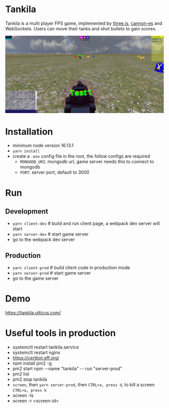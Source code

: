 # Tankila
Tankila is a multi player FPS game, implemented by [three.js](https://github.com/mrdoob/three.js), [cannon-es](https://github.com/pmndrs/cannon-es) and WebSockets. Users can move their tanks and shot bullets to gain scores.

<img src="demo/Tankila_demo.png" width="600" height="auto" />

# Installation
- minimum node version 16.13.1
- `yarn install`
- create a `.env` config file in the root, the follow configs are required
  - `MONGODB_URI`: mongodb url, game server needs this to connect to mongodb
  - `PORT`: server port, default to 3000 
# Run
## Development
- `yarn client-dev` # build and run client page, a webpack dev server will start
- `yarn server-dev` # start game server
- go to the webpack dev server
## Production
- `yarn client-prod` # build client code in production mode
- `yarn server-prod` # start game server
- go to the game server

# Demo
https://tankila.utticus.com/

# Useful tools in production
- systemctl restart tankila.service
- systemclt restart nginx
- https://certbot.eff.org/
- npm install pm2 -g
- pm2 start npm --name "tankila" -- run "server-prod"
- pm2 list
- pm2 stop tankila
- `screen`, then `yarn server-prod`, then `CTRL+a, press d`, to kill a screen `CTRL+a, press k`
- screen -ls
- screen -r \<screen-id\>
